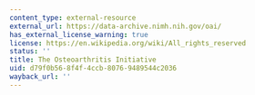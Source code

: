 ```yaml
---
content_type: external-resource
external_url: https://data-archive.nimh.nih.gov/oai/
has_external_license_warning: true
license: https://en.wikipedia.org/wiki/All_rights_reserved
status: ''
title: The Osteoarthritis Initiative
uid: d79f0b56-8f4f-4ccb-8076-9489544c2036
wayback_url: ''
---
```

